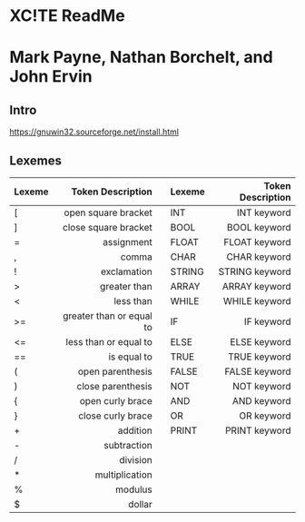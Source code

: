 # XC!TE ReadMe
# Mark Payne, Nathan Borchelt, and John Ervin
## Intro
https://gnuwin32.sourceforge.net/install.html

## Lexemes

| Lexeme | Token Description | | Lexeme | Token Description |
| :--- | ---:| --- | :--- | ---:|
| [ | open square bracket | | INT | INT keyword|
| ] | close square bracket | | BOOL | BOOL keyword|
| = | assignment | | FLOAT | FLOAT keyword|
| , | comma | | CHAR | CHAR keyword|
| ! | exclamation | | STRING | STRING keyword|
| > | greater than | | ARRAY | ARRAY keyword|
| < | less than | | WHILE | WHILE keyword|
| >= | greater than or equal to | | IF | IF keyword|
| <= | less than or equal to | | ELSE | ELSE keyword|
| == | is equal to | | TRUE | TRUE keyword|
| ( | open parenthesis | | FALSE | FALSE keyword|
| ) | close parenthesis | | NOT | NOT keyword|
| { | open curly brace | | AND | AND keyword|
| } | close curly brace | | OR | OR keyword|
| + | addition | | PRINT | PRINT keyword|
| - | subtraction | | | |
| / | division | | | |
| * | multiplication | | | |
| % | modulus | | | |
| $ | dollar | | | |
